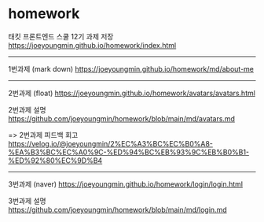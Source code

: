 # homework
태킷 프론트엔드 스쿨 12기 과제 저장 https://joeyoungmin.github.io/homework/index.html

---

1번과제 (mark down) https://joeyoungmin.github.io/homework/md/about-me

---

2번과제 (float) https://joeyoungmin.github.io/homework/avatars/avatars.html

2번과제 설명 https://github.com/joeyoungmin/homework/blob/main/md/avatars.md

=> 2번과제 피드백 회고 https://velog.io/@joeyoungmin/2%EC%A3%BC%EC%B0%A8-%EA%B3%BC%EC%A0%9C-%ED%94%BC%EB%93%9C%EB%B0%B1-%ED%92%80%EC%9D%B4

---

3번과제 (naver) https://joeyoungmin.github.io/homework/login/login.html

3번과제 설명 https://github.com/joeyoungmin/homework/blob/main/md/login.md
